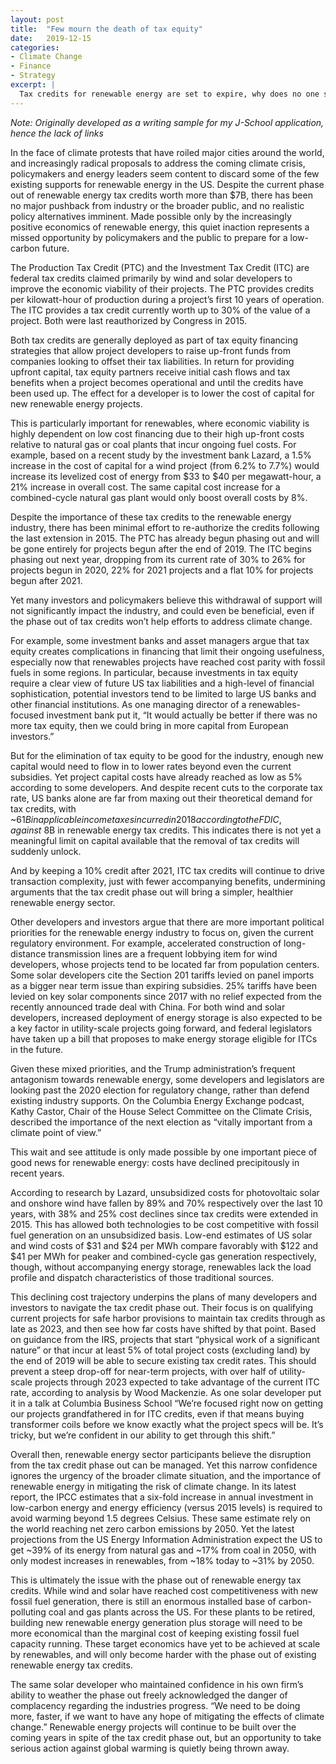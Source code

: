 ```yaml
---
layout: post
title:  "Few mourn the death of tax equity"
date:   2019-12-15
categories:
- Climate Change
- Finance
- Strategy
excerpt: |
  Tax credits for renewable energy are set to expire, why does no one seems to care?
---
```


*Note: Originally developed as a writing sample for my J-School application, hence the lack of links*

In the face of climate protests that have roiled major cities around the world, and increasingly radical proposals to address the coming climate crisis, policymakers and energy leaders seem content to discard some of the few existing supports for renewable energy in the US. Despite the current phase out of renewable energy tax credits worth more than $7B, there has been no major pushback from industry or the broader public, and no realistic policy alternatives imminent. Made possible only by the increasingly positive economics of renewable energy, this quiet inaction represents a missed opportunity by policymakers and the public to prepare for a low-carbon future.

The Production Tax Credit (PTC) and the Investment Tax Credit (ITC) are federal tax credits claimed primarily by wind and solar developers to improve the economic viability of their projects. The PTC provides credits per kilowatt-hour of production during a project’s first 10 years of operation. The ITC provides a tax credit currently worth up to 30% of the value of a project. Both were last reauthorized by Congress in 2015.

Both tax credits are generally deployed as part of tax equity financing strategies that allow project developers to raise up-front funds from companies looking to offset their tax liabilities. In return for providing upfront capital, tax equity partners receive initial cash flows and tax benefits when a project becomes operational and until the credits have been used up. The effect for a developer is to lower the cost of capital for new renewable energy projects.

This is particularly important for renewables, where economic viability is highly dependent on low cost financing due to their high up-front costs relative to natural gas or coal plants that incur ongoing fuel costs. For example, based on a recent study by the investment bank Lazard, a 1.5% increase in the cost of capital for a wind project (from 6.2% to 7.7%) would increase its levelized cost of energy from $33 to $40 per megawatt-hour, a 21% increase in overall cost. The same capital cost increase for a combined-cycle natural gas plant would only boost overall costs by 8%.

Despite the importance of these tax credits to the renewable energy industry, there has been minimal effort to re-authorize the credits following the last extension in 2015. The PTC has already begun phasing out and will be gone entirely for projects begun after the end of 2019. The ITC begins phasing out next year, dropping from its current rate of 30% to 26% for projects begun in 2020, 22% for 2021 projects and a flat 10% for projects begun after 2021.

Yet many investors and policymakers believe this withdrawal of support will not significantly impact the industry, and could even be beneficial, even if the phase out of tax credits won’t help efforts to address climate change.

For example, some investment banks and asset managers argue that tax equity creates complications in financing that limit their ongoing usefulness, especially now that renewables projects have reached cost parity with fossil fuels in some regions. In particular, because investments in tax equity require a clear view of future US tax liabilities and a high-level of financial sophistication, potential investors tend to be limited to large US banks and other financial institutions. As one managing director of a renewables-focused investment bank put it, “It would actually be better if there was no more tax equity, then we could bring in more capital from European investors.”

But for the elimination of tax equity to be good for the industry, enough new capital would need to flow in to lower rates beyond even the current subsidies. Yet project capital costs have already reached as low as 5% according to some developers. And despite recent cuts to the corporate tax rate, US banks alone are far from maxing out their theoretical demand for tax credits, with ~$61B in applicable income taxes incurred in 2018 according to the FDIC, against ~$8B in renewable energy tax credits. This indicates there is not yet a meaningful limit on capital available that the removal of tax credits will suddenly unlock.

And by keeping a 10% credit after 2021, ITC tax credits will continue to drive transaction complexity, just with fewer accompanying benefits, undermining arguments that the tax credit phase out will bring a simpler, healthier renewable energy sector.

Other developers and investors argue that there are more important political priorities for the renewable energy industry to focus on, given the current regulatory environment. For example, accelerated construction of long-distance transmission lines are a frequent lobbying item for wind developers, whose projects tend to be located far from population centers. Some solar developers cite the Section 201 tariffs levied on panel imports as a bigger near term issue than expiring subsidies. 25% tariffs have been levied on key solar components since 2017 with no relief expected from the recently announced trade deal with China. For both wind and solar developers, increased deployment of energy storage is also expected to be a key factor in utility-scale projects going forward, and federal legislators have taken up a bill that proposes to make energy storage eligible for ITCs in the future.

Given these mixed priorities, and the Trump administration’s frequent antagonism towards renewable energy, some developers and legislators are looking past the 2020 election for regulatory change, rather than defend existing industry supports. On the Columbia Energy Exchange podcast, Kathy Castor, Chair of the House Select Committee on the Climate Crisis, described the importance of the next election as “vitally important from a climate point of view.”

This wait and see attitude is only made possible by one important piece of good news for renewable energy: costs have declined precipitously in recent years.

According to research by Lazard, unsubsidized costs for photovoltaic solar and onshore wind have fallen by 89% and 70% respectively over the last 10 years, with 38% and 25% cost declines since tax credits were extended in 2015. This has allowed both technologies to be cost competitive with fossil fuel generation on an unsubsidized basis. Low-end estimates of US solar and wind costs of $31 and $24 per MWh compare favorably with $122 and $41 per MWh for peaker and combined-cycle gas generation respectively, though, without accompanying energy storage, renewables lack the load profile and dispatch characteristics of those traditional sources.

This declining cost trajectory underpins the plans of many developers and investors to navigate the tax credit phase out. Their focus is on qualifying current projects for safe harbor provisions to maintain tax credits through as late as 2023, and then see how far costs have shifted by that point. Based on guidance from the IRS, projects that start “physical work of a significant nature” or that incur at least 5% of total project costs (excluding land) by the end of 2019 will be able to secure existing tax credit rates. This should prevent a steep drop-off for near-term projects, with over half of utility-scale projects through 2023 expected to take advantage of the current ITC rate, according to analysis by Wood Mackenzie. As one solar developer put it in a talk at Columbia Business School “We’re focused right now on getting our projects grandfathered in for ITC credits, even if that means buying transformer coils before we know exactly what the project specs will be. It’s tricky, but we’re confident in our ability to get through this shift.”

Overall then, renewable energy sector participants believe the disruption from the tax credit phase out can be managed. Yet this narrow confidence ignores the urgency of the broader climate situation, and the importance of renewable energy in mitigating the risk of climate change. In its latest report, the IPCC estimates that a six-fold increase in annual investment in low-carbon energy and energy efficiency (versus 2015 levels) is required to avoid warming beyond 1.5 degrees Celsius. These same estimate rely on the world reaching net zero carbon emissions by 2050. Yet the latest projections from the US Energy Information Administration expect the US to get ~39% of its energy from natural gas and ~17% from coal in 2050, with only modest increases in renewables, from ~18% today to ~31% by 2050.

This is ultimately the issue with the phase out of renewable energy tax credits. While wind and solar have reached cost competitiveness with new fossil fuel generation, there is still an enormous installed base of carbon-polluting coal and gas plants across the US. For these plants to be retired, building new renewable energy generation plus storage will need to be more economical than the marginal cost of keeping existing fossil fuel capacity running. These target economics have yet to be achieved at scale by renewables, and will only become harder with the phase out of existing renewable energy tax credits.

The same solar developer who maintained confidence in his own firm’s ability to weather the phase out freely acknowledged the danger of complacency regarding the industries progress. “We need to be doing more, faster, if we want to have any hope of mitigating the effects of climate change.” Renewable energy projects will continue to be built over the coming years in spite of the tax credit phase out, but an opportunity to take serious action against global warming is quietly being thrown away.
